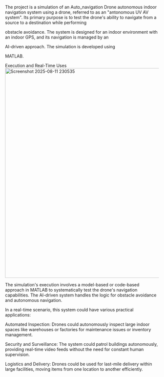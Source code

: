 The project is a simulation of an 
Auto_navigation Drone 
autonomous indoor navigation system using a drone, referred to as an "antonomous UV AV system". Its primary purpose is to test the drone's ability to navigate from a source to a destination while performing 

obstacle avoidance. The system is designed for an indoor environment with an indoor GPS, and its navigation is managed by an 

AI-driven approach. The simulation is developed using 

MATLAB.

Execution and Real-Time Uses
<img width="1915" height="688" alt="Screenshot 2025-08-11 230535" src="https://github.com/user-attachments/assets/434b7e80-62cf-43f4-8926-227ab4a19f6b" />



The simulation's execution involves a model-based or code-based approach in MATLAB to systematically test the drone's navigation capabilities. The AI-driven system handles the logic for obstacle avoidance and autonomous navigation.

In a real-time scenario, this system could have various practical applications:

Automated Inspection: Drones could autonomously inspect large indoor spaces like warehouses or factories for maintenance issues or inventory management.

Security and Surveillance: The system could patrol buildings autonomously, providing real-time video feeds without the need for constant human supervision.

Logistics and Delivery: Drones could be used for last-mile delivery within large facilities, moving items from one location to another efficiently.
